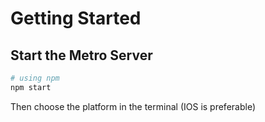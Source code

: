 # Getting Started

##  Start the Metro Server

```bash
# using npm
npm start
```
Then choose the platform in the terminal (IOS is preferable)